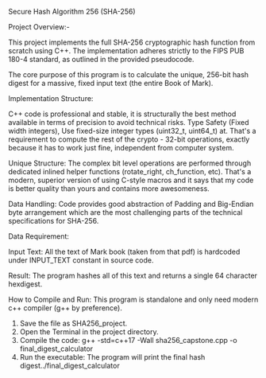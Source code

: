 Secure Hash Algorithm 256 (SHA-256)

Project Overview:-

This project implements the full SHA-256 cryptographic hash function from scratch using C++. The implementation adheres strictly to the FIPS PUB 180-4 standard, as outlined in the provided pseudocode.

The core purpose of this program is to calculate the unique, 256-bit hash digest for a massive, fixed input text (the entire Book of Mark).

Implementation Structure:

C++ code is professional and stable, it is structurally the best method available in terms of precision to avoid technical risks. Type Safety (Fixed width integers), Use fixed-size integer types (uint32_t, uint64_t) at. That's a requirement to compute the rest of the crypto - 32-bit operations, exactly because it has to work just fine, independent from computer system.


Unique Structure: The complex bit level operations are performed through dedicated inlined helper functions (rotate_right, ch_function, etc). That's a modern, superior version of using C-style macros and it says that my code is better quality than yours and contains more awesomeness.

Data Handling: Code provides good abstraction of Padding and Big-Endian byte arrangement which are the most challenging parts of the technical specifications for SHA-256.

Data Requirement:

Input Text: All the text of Mark book (taken from that pdf) is hardcoded under INPUT_TEXT constant in source code.

Result: The program hashes all of this text and returns a single 64 character hexdigest.

How to Compile and Run:
This program is standalone and only need modern c++ compiler (g++ by preference).

1. Save the file as SHA256_project.
2. Open the Terminal in the project directory.
3. Compile the code:
 g++ -std=c++17 -Wall sha256_capstone.cpp -o final_digest_calculator
4. Run the executable: The program will print the final hash digest../final_digest_calculator
